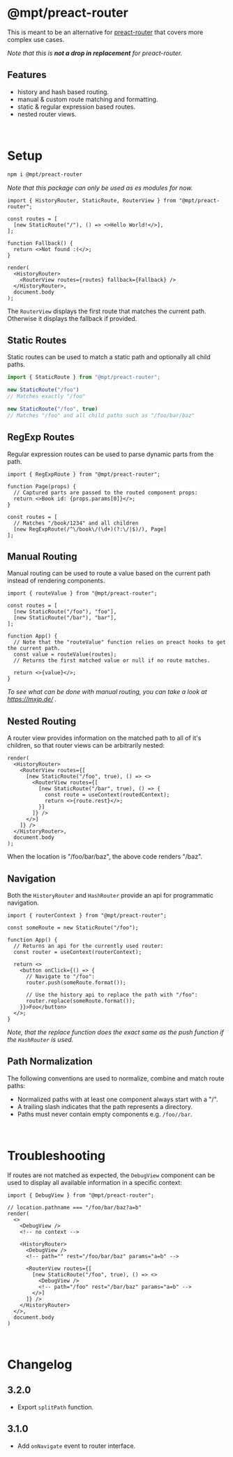 # @mpt/preact-router
This is meant to be an alternative for [preact-router](https://www.npmjs.com/package/preact-router) that covers more complex use cases.

_Note that this is **not a drop in replacement** for preact-router._

## Features
+ history and hash based routing.
+ manual & custom route matching and formatting.
+ static & regular expression based routes.
+ nested router views.

<br>



# Setup
```bash
npm i @mpt/preact-router
```
_Note that this package can only be used as es modules for now._

```tsx
import { HistoryRouter, StaticRoute, RouterView } from "@mpt/preact-router";

const routes = [
  [new StaticRoute("/"), () => <>Hello World!</>],
];

function Fallback() {
  return <>Not found :(</>;
}

render(
  <HistoryRouter>
    <RouterView routes={routes} fallback={Fallback} />
  </HistoryRouter>,
  document.body
);
```
The `RouterView` displays the first route that matches the current path. Otherwise it displays the fallback if provided.

## Static Routes
Static routes can be used to match a static path and optionally all child paths.
```ts
import { StaticRoute } from "@mpt/preact-router";

new StaticRoute("/foo")
// Matches exactly "/foo"

new StaticRoute("/foo", true)
// Matches "/foo" and all child paths such as "/foo/bar/baz"
```

## RegExp Routes
Regular expression routes can be used to parse dynamic parts from the path.
```tsx
import { RegExpRoute } from "@mpt/preact-router";

function Page(props) {
  // Captured parts are passed to the routed component props:
  return <>Book id: {props.params[0]}</>;
}

const routes = [
  // Matches "/book/1234" and all children
  [new RegExpRoute(/^\/book\/(\d+)(?:\/|$)/), Page]
];
```

## Manual Routing
Manual routing can be used to route a value based on the current path instead of rendering components.
```tsx
import { routeValue } from "@mpt/preact-router";

const routes = [
  [new StaticRoute("/foo"), "foo"],
  [new StaticRoute("/bar"), "bar"],
];

function App() {
  // Note that the "routeValue" function relies on preact hooks to get the current path.
  const value = routeValue(routes);
  // Returns the first matched value or null if no route matches.

  return <>{value}</>;
}
```
*To see what can be done with manual routing, you can take a look at https://mxjp.de/ .*

## Nested Routing
A router view provides information on the matched path to all of it's children, so that router views can be arbitrarily nested:
```tsx
render(
  <HistoryRouter>
    <RouterView routes={[
      [new StaticRoute("/foo", true), () => <>
        <RouterView routes={[
          [new StaticRoute("/bar", true), () => {
            const route = useContext(routedContext);
            return <>{route.rest}</>;
          }]
        ]} />
      </>]
    ]} />
  </HistoryRouter>,
  document.body
);
```
When the location is "/foo/bar/baz", the above code renders "/baz".

## Navigation
Both the `HistoryRouter` and `HashRouter` provide an api for programmatic navigation.
```tsx
import { routerContext } from "@mpt/preact-router";

const someRoute = new StaticRoute("/foo");

function App() {
  // Returns an api for the currently used router:
  const router = useContext(routerContext);

  return <>
    <button onClick={() => {
      // Navigate to "/foo":
      router.push(someRoute.format());

      // Use the history api to replace the path with "/foo":
      router.replace(someRoute.format());
    }}>Foo</button>
  </>;
}
```
*Note, that the replace function does the exact same as the push function if the `HashRouter` is used.*

## Path Normalization
The following conventions are used to normalize, combine and match route paths:
+ Normalized paths with at least one component always start with a "/".
+ A trailing slash indicates that the path represents a directory.
+ Paths must never contain empty components e.g. `/foo//bar`.

<br>



# Troubleshooting
If routes are not matched as expected, the `DebugView` component can be used to display all available information in a specific context:
```tsx
import { DebugView } from "@mpt/preact-router";

// location.pathname === "/foo/bar/baz?a=b"
render(
  <>
    <DebugView />
    <!-- no context -->

    <HistoryRouter>
      <DebugView />
      <!-- path="" rest="/foo/bar/baz" params="a=b" -->

      <RouterView routes={[
        [new StaticRoute("/foo", true), () => <>
          <DebugView />
          <!-- path="/foo" rest="/bar/baz" params="a=b" -->
        </>]
      ]} />
    </HistoryRouter>
  </>,
  document.body
)
```

<br>



# Changelog

## 3.2.0
+ Export `splitPath` function.

## 3.1.0
+ Add `onNavigate` event to router interface.
